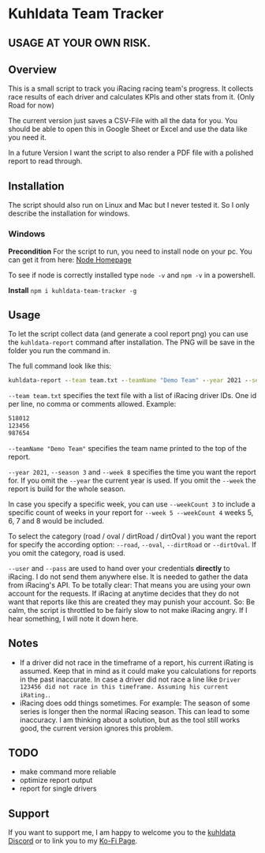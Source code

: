 # Kuhldata Team Tracker

## USAGE AT YOUR OWN RISK.

## Overview
This is a small script to track you iRacing racing team's progress. It collects race results of each driver and calculates KPIs and other stats from it. (Only Road for now)

The current version just saves a CSV-File with all the data for you. You should be able to open this in Google Sheet or Excel and use the data like you need it.

In a future Version I want the script to also render a PDF file with a polished report to read through.

## Installation
The script should also run on Linux and Mac but I never tested it. So I only describe the installation for windows.
### Windows

**Precondition**
For the script to run, you need to install node on your pc. You can get it from here: [Node Homepage](https://nodejs.org/en/download/current/)

To see if node is correctly installed type `node -v` and `npm -v` in a powershell.

**Install**
`npm i kuhldata-team-tracker -g`

## Usage
To let the script collect data (and generate a cool report png) you can use the `kuhldata-report` command after installation. The PNG will be save in the folder you run the command in.

The full command look like this:
```cmd
kuhldata-report --team team.txt --teamName "Demo Team" --year 2021 --season 3 --week 8 --road --user mail@example.com --pass '"yourpassword"'
```

`--team team.txt` specifies the text file with a list of iRacing driver IDs. One id per line, no comma or comments allowed. Example:

```txt
518012
123456
987654
```

`--teamName "Demo Team"` specifies the team name printed to the top of the report.

`--year 2021`, `--season 3` and `--week 8` specifies the time you want the report for. If you omit the `--year` the current year is used. If you omit the `--week` the report is build for the whole season.

In case you specify a specific week, you can use `--weekCount 3` to include a specific count of weeks in your report for `--week 5 --weekCount 4` weeks 5, 6, 7 and 8 would be included.

To select the category (road / oval / dirtRoad / dirtOval ) you want the report for specify the according option: `--road`, `--oval`, `--dirtRoad` or `--dirtOval`. If you omit the category, road is used.

`--user`  and  `--pass` are used to hand over your credentials **directly** to iRacing. I do not send them anywhere else. It is needed to gather the data from iRacing's API. To be totally clear: That means you are using your own account for the requests. If iRacing at anytime decides that they do not want that reports like this are created they may punish your account. So: Be calm, the script is throttled to be fairly slow to not make iRacing angry. If I hear something, I will note it down here.

## Notes
* If a driver did not race in the timeframe of a report, his current iRating is assumed. Keep that in mind as it could make you calculations for reports in the past inaccurate. In case a driver did not race a line like `Driver 123456 did not race in this timeframe. Assuming his current iRating.`.
* iRacing does odd things sometimes. For example: The season of some series is longer then the normal iRacing season. This can lead to some inaccuracy. I am thinking about a solution, but as the tool still works good, the current version ignores this problem.

## TODO
* make command more reliable
* optimize report output
* report for single drivers

## Support
If you want to support me, I am happy to welcome you to the [kuhldata Discord](https://discord.gg/PTuZfQRWDj) or to link you to my [Ko-Fi Page](https://ko-fi.com/kuhldata).